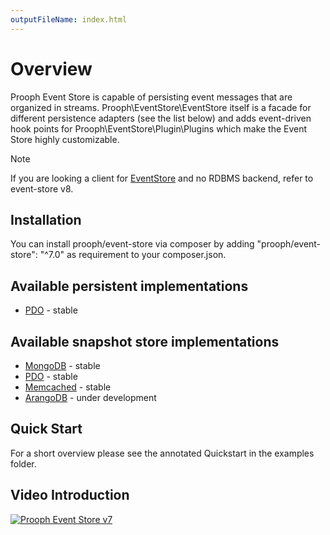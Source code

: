 ```yaml
---
outputFileName: index.html
---
```


# Overview

Prooph Event Store is capable of persisting event messages that are organized in streams. Prooph\EventStore\EventStore itself is a facade for different persistence adapters (see the list below) and adds event-driven hook points for Prooph\EventStore\Plugin\Plugins which make the Event Store highly customizable.

> [!NOTE]
> If you are looking a client for [EventStore](http://eventstore.org) and no RDBMS backend, refer to event-store v8.

## Installation

You can install prooph/event-store via composer by adding "prooph/event-store": "^7.0" as requirement to your composer.json.

## Available persistent implementations

- [PDO](https://github.com/prooph/pdo-event-store) - stable

## Available snapshot store implementations

- [MongoDB](https://github.com/prooph/mongodb-snapshot-store) - stable
- [PDO](https://github.com/prooph/pdo-snapshot-store) - stable
- [Memcached](https://github.com/prooph/memcached-snapshot-store) - stable
- [ArangoDB](https://github.com/prooph/arangodb-snapshot-store) - under development

## Quick Start

For a short overview please see the annotated Quickstart in the examples folder.

## Video Introduction

[![Prooph Event Store v7](https://img.youtube.com/vi/QhpDIqYQzg0/0.jpg)](https://www.youtube.com/watch?v=QhpDIqYQzg0)
